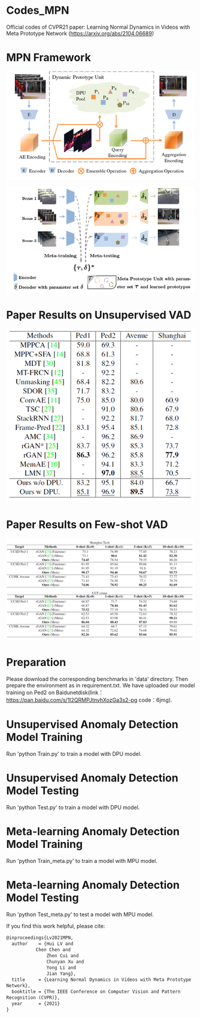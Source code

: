 # Codes_MPN
Official codes of CVPR21 paper: Learning Normal Dynamics in Videos with Meta Prototype Network (https://arxiv.org/abs/2104.06689)

# MPN Framework
![image](./DPU.png)

![image](./MetaLearningPhase.png)

# Paper Results on Unsupervised VAD
![image](./UnsupervisedVAD.png)
# Paper Results on Few-shot VAD
![image](./Few-shotVAD.png)


# Preparation 
Please download the corresponding benchmarks in 'data' directory. Then prepare the environment as in requirement.txt. 
We have uploaded our model training on Ped2 on Baidunetdisk(link：https://pan.baidu.com/s/1I2QRMPJtnvhXozGa3s2-pg code：6jmg).


# Unsupervised Anomaly Detection Model Training
Run 'python Train.py' to train a model with DPU model.

# Unsupervised Anomaly Detection Model Testing
Run 'python Test.py' to train a model with DPU model.

# Meta-learning Anomaly Detection Model Training
Run 'python Train_meta.py' to train a model with MPU model.

# Meta-learning Anomaly Detection Model Testing
Run 'python Test_meta.py' to test a model with MPU model.

If you find this work helpful, please cite:
```
@inproceedings{Lv2021MPN,
  author    = {Hui LV and
	       Chen Chen and
               Zhen Cui and
               Chunyan Xu and
               Yong Li and
               Jian Yang},
  title     = {Learning Normal Dynamics in Videos with Meta Prototype Network},
  booktitle = {The IEEE Conference on Computer Vision and Pattern Recognition (CVPR)},
  year      = {2021}
}
```
